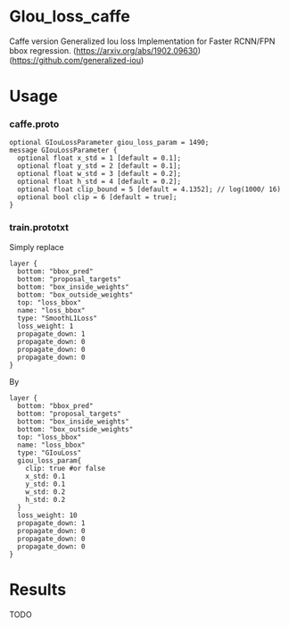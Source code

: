 # GIou_loss_caffe
Caffe version Generalized Iou loss Implementation for Faster RCNN/FPN bbox regression. (https://arxiv.org/abs/1902.09630)
(https://github.com/generalized-iou)
# Usage
### caffe.proto
```
optional GIouLossParameter giou_loss_param = 1490;
message GIouLossParameter {
  optional float x_std = 1 [default = 0.1];
  optional float y_std = 2 [default = 0.1];
  optional float w_std = 3 [default = 0.2];
  optional float h_std = 4 [default = 0.2];
  optional float clip_bound = 5 [default = 4.1352]; // log(1000/ 16)
  optional bool clip = 6 [default = true];
}
```
### train.prototxt
Simply replace
```
layer {
  bottom: "bbox_pred"
  bottom: "proposal_targets"
  bottom: "box_inside_weights"
  bottom: "box_outside_weights"
  top: "loss_bbox"
  name: "loss_bbox"
  type: "SmoothL1Loss"
  loss_weight: 1
  propagate_down: 1
  propagate_down: 0
  propagate_down: 0
  propagate_down: 0
}
```
By
```
layer {
  bottom: "bbox_pred"
  bottom: "proposal_targets"
  bottom: "box_inside_weights"
  bottom: "box_outside_weights"
  top: "loss_bbox"
  name: "loss_bbox"
  type: "GIouLoss"
  giou_loss_param{
    clip: true #or false
    x_std: 0.1
    y_std: 0.1
    w_std: 0.2
    h_std: 0.2
  }
  loss_weight: 10
  propagate_down: 1
  propagate_down: 0
  propagate_down: 0
  propagate_down: 0
}
```
# Results
TODO
